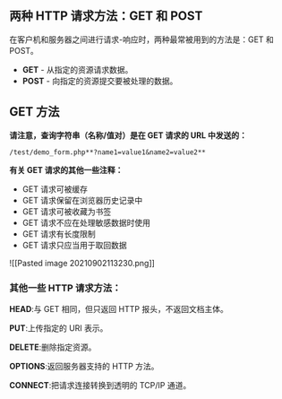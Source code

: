 ## 两种 HTTP 请求方法：GET 和 POST

在客户机和服务器之间进行请求-响应时，两种最常被用到的方法是：GET 和 POST。

-   **GET** - 从指定的资源请求数据。
-   **POST** - 向指定的资源提交要被处理的数据。


## GET 方法

**请注意，查询字符串（名称/值对）是在 GET 请求的 URL 中发送的：**

``/test/demo_form.php**?name1=value1&name2=value2**``

**有关 GET 请求的其他一些注释：**

-   GET 请求可被缓存
-   GET 请求保留在浏览器历史记录中
-   GET 请求可被收藏为书签
-   GET 请求不应在处理敏感数据时使用
-   GET 请求有长度限制
-   GET 请求只应当用于取回数据


![[Pasted image 20210902113230.png]]


### 其他一些 HTTP 请求方法：

**HEAD**:与 GET 相同，但只返回 HTTP 报头，不返回文档主体。

**PUT**:上传指定的 URI 表示。

**DELETE**:删除指定资源。

**OPTIONS**:返回服务器支持的 HTTP 方法。

**CONNECT**:把请求连接转换到透明的 TCP/IP 通道。